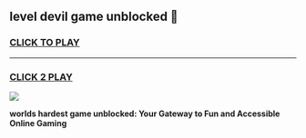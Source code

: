 
## level devil game unblocked 👋
<h3>
<a href="https://premium.freeplayer.one?title=level_devil_game_unblocked&ref=13F">CLICK TO PLAY</a></h3>
<hr>

<h3>
<a href="https://premium.freeplayer.one?title=level_devil_game_unblocked&ref=13F">CLICK 2 PLAY</a>
  
</h3>

<a href="https://premium.freeplayer.one?title=level_devil_game_unblocked&ref=12F/"><img src="https://clearcache.store/games.png"></a>


**worlds hardest game unblocked: Your Gateway to Fun and Accessible Online Gaming**
